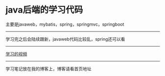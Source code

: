 # java后端的学习代码

主要是javaweb，mybatis，spring，springmvc，springboot

--------
学习完之后会陆续跟新，javaweb代码比较乱，spring还可以看 

------
[学习的视频](https://space.bilibili.com/95256449/channel/seriesdetail?sid=393820)

---
学习笔记放在我的博客上，博客请看首页地址
